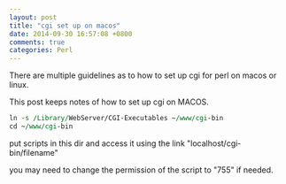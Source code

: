 ```yaml
---
layout: post
title: "cgi set up on macos"
date: 2014-09-30 16:57:08 +0800
comments: true
categories: Perl
---
```

There are multiple guidelines as to how to set up cgi for perl on macos or linux. 

This post keeps notes of how to set up cgi on MACOS.

```pl
ln -s /Library/WebServer/CGI-Executables ~/www/cgi-bin
cd ~/www/cgi-bin
```
put scripts in this dir and access it using the link "localhost/cgi-bin/filename" 

you may need to change the permission of the script to "755" if needed.

